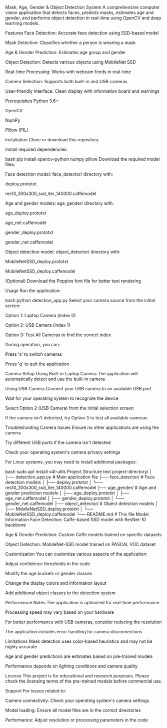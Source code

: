 Mask, Age, Gender & Object Detection System
A comprehensive computer vision application that detects faces, predicts masks, estimates age and gender, and performs object detection in real-time using OpenCV and deep learning models.

Features
Face Detection: Accurate face detection using SSD-based model

Mask Detection: Classifies whether a person is wearing a mask

Age & Gender Prediction: Estimates age group and gender

Object Detection: Detects various objects using MobileNet SSD

Real-time Processing: Works with webcam feeds in real-time

Camera Selection: Supports both built-in and USB cameras

User-friendly Interface: Clean display with information board and warnings

Prerequisites
Python 3.6+

OpenCV

NumPy

Pillow (PIL)

Installation
Clone or download this repository

Install required dependencies:

bash
pip install opencv-python numpy pillow
Download the required model files:

Face detection model: face_detector/ directory with:

deploy.prototxt

res10_300x300_ssd_iter_140000.caffemodel

Age and gender models: age_gender/ directory with:

age_deploy.prototxt

age_net.caffemodel

gender_deploy.prototxt

gender_net.caffemodel

Object detection model: object_detector/ directory with:

MobileNetSSD_deploy.prototxt

MobileNetSSD_deploy.caffemodel

(Optional) Download the Poppins font file for better text rendering

Usage
Run the application:

bash
python detection_app.py
Select your camera source from the initial screen:

Option 1: Laptop Camera (index 0)

Option 2: USB Camera (index 1)

Option 3: Test All Cameras to find the correct index

During operation, you can:

Press 's' to switch cameras

Press 'q' to quit the application

Camera Setup
Using Built-in Laptop Camera
The application will automatically detect and use the built-in camera

Using USB Camera
Connect your USB camera to an available USB port

Wait for your operating system to recognize the device

Select Option 2 (USB Camera) from the initial selection screen

If the camera isn't detected, try Option 3 to test all available cameras

Troubleshooting Camera Issues
Ensure no other applications are using the camera

Try different USB ports if the camera isn't detected

Check your operating system's camera privacy settings

For Linux systems, you may need to install additional packages:

bash
sudo apt install v4l-utils
Project Structure
text
project-directory/
│
├── detection_app.py          # Main application file
├── face_detector/            # Face detection models
│   ├── deploy.prototxt
│   └── res10_300x300_ssd_iter_140000.caffemodel
├── age_gender/               # Age and gender prediction models
│   ├── age_deploy.prototxt
│   ├── age_net.caffemodel
│   ├── gender_deploy.prototxt
│   └── gender_net.caffemodel
├── object_detector/          # Object detection models
│   ├── MobileNetSSD_deploy.prototxt
│   └── MobileNetSSD_deploy.caffemodel
└── README.md                 # This file
Model Information
Face Detection: Caffe-based SSD model with ResNet-10 backbone

Age & Gender Prediction: Custom Caffe models trained on specific datasets

Object Detection: MobileNet-SSD model trained on PASCAL VOC dataset

Customization
You can customize various aspects of the application:

Adjust confidence thresholds in the code

Modify the age buckets or gender classes

Change the display colors and information layout

Add additional object classes to the detection system

Performance Notes
The application is optimized for real-time performance

Processing speed may vary based on your hardware

For better performance with USB cameras, consider reducing the resolution

The application includes error handling for camera disconnections

Limitations
Mask detection uses color-based heuristics and may not be highly accurate

Age and gender predictions are estimates based on pre-trained models

Performance depends on lighting conditions and camera quality

License
This project is for educational and research purposes. Please check the licensing terms of the pre-trained models before commercial use.

Support
For issues related to:

Camera connectivity: Check your operating system's camera settings

Model loading: Ensure all model files are in the correct directories

Performance: Adjust resolution or processing parameters in the code

